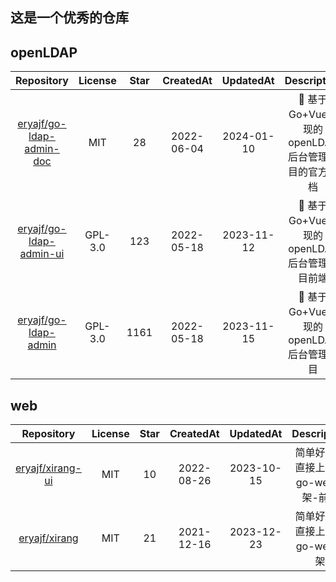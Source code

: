 
## 这是一个优秀的仓库

## openLDAP

| Repository  | License | Star  |CreatedAt | UpdatedAt  | Description |
|:-:|:-:|:-:|:-:|:-:|:-:|
| [eryajf/go-ldap-admin-doc](https://github.com/eryajf/go-ldap-admin-doc) | MIT | 28 | 2022-06-04 | 2024-01-10 | 🌉 基于Go&#43;Vue实现的openLDAP后台管理项目的官方文档 |
| [eryajf/go-ldap-admin-ui](https://github.com/eryajf/go-ldap-admin-ui) | GPL-3.0 | 123 | 2022-05-18 | 2023-11-12 | 🌉 基于Go&#43;Vue实现的openLDAP后台管理项目前端 |
| [eryajf/go-ldap-admin](https://github.com/eryajf/go-ldap-admin) | GPL-3.0 | 1161 | 2022-05-18 | 2023-11-15 | 🌉 基于Go&#43;Vue实现的openLDAP后台管理项目 |


## web

| Repository  | License | Star  |CreatedAt | UpdatedAt  | Description |
|:-:|:-:|:-:|:-:|:-:|:-:|
| [eryajf/xirang-ui](https://github.com/eryajf/xirang-ui) | MIT | 10 | 2022-08-26 | 2023-10-15 | 简单好用，直接上手的go-web框架-前端 |
| [eryajf/xirang](https://github.com/eryajf/xirang) | MIT | 21 | 2021-12-16 | 2023-12-23 | 简单好用，直接上手的go-web框架 |
